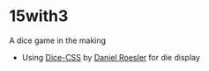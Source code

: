 # 15with3
A dice game in the making



* Using [Dice-CSS]([https://github.com/diafygi/dice-css]) by [Daniel Roesler](https://github.com/diafygi) for die display
